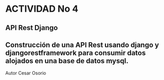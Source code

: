# ACTIVIDAD No 4
## API Rest Django
##  Construcción de una API  Rest usando django y djangorestframework para consumir datos alojados en una base de datos mysql.
Autor Cesar Osorio
